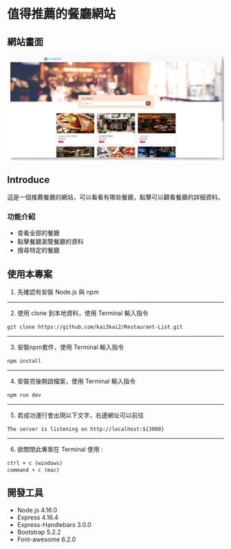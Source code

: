 # 值得推薦的餐廳網站


## 網站畫面
![MyImage](https://github.com/kai3kai2/Restaurant-List/blob/main/picture/introduce.png)

## Introduce
這是一個推薦餐廳的網站，可以看看有哪些餐廳，點擊可以觀看餐廳的詳細資料。

### 功能介紹
+ 查看全部的餐廳
+ 點擊餐廳瀏覽餐廳的資料
+ 搜尋特定的餐廳

## 使用本專案
1. 先確認有安裝 Node.js 與 npm
***

2. 使用 clone 到本地資料，使用 Terminal 輸入指令

```
git clone https://github.com/kai3kai2/Restaurant-List.git
```

***
3. 安裝npm套件，使用 Terminal 輸入指令

```
npm install 
```

***
4. 安裝完後開啟檔案，使用 Terminal 輸入指令

```
npm run dev
```

***
5. 若成功運行會出現以下文字，右邊網址可以前往

```
The server is listening on http://localhost:${3000}
```

***
6. 欲關閉此專案在 Terminal 使用 :

```
ctrl + c (windows)
command + c (mac)
```

## 開發工具
+ Node.js 4.16.0
+ Express 4.16.4
+ Express-Handlebars 3.0.0
+ Bootstrap 5.2.2
+ Font-awesome 6.2.0